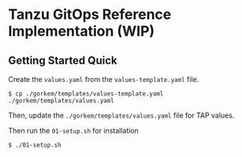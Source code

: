 # Tanzu GitOps Reference Implementation (WIP)

## Getting Started Quick

Create the ```values.yaml``` from the ```values-template.yaml``` file.

```
$ cp ./gorkem/templates/values-template.yaml ./gorkem/templates/values.yaml
```

Then, update the ```./gorkem/templates/values.yaml``` file for TAP values.

Then run the ```01-setup.sh``` for installation
```
$ ./01-setup.sh
```
